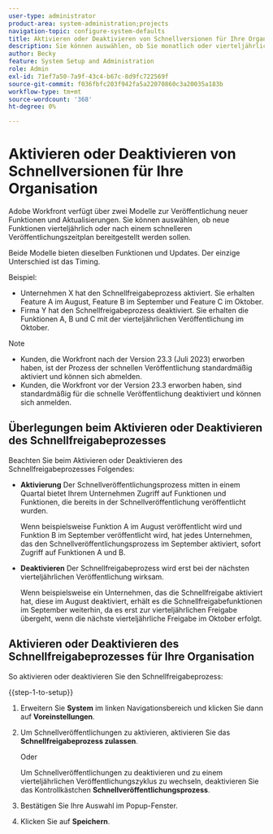 ```yaml
---
user-type: administrator
product-area: system-administration;projects
navigation-topic: configure-system-defaults
title: Aktivieren oder Deaktivieren von Schnellversionen für Ihre Organisation
description: Sie können auswählen, ob Sie monatlich oder vierteljährlich neue Workfront-Funktionen erhalten möchten.
author: Becky
feature: System Setup and Administration
role: Admin
exl-id: 71ef7a50-7a9f-43c4-b67c-8d9fc722569f
source-git-commit: f036fbfc203f942fa5a22070860c3a20035a183b
workflow-type: tm+mt
source-wordcount: '368'
ht-degree: 0%

---
```


# Aktivieren oder Deaktivieren von Schnellversionen für Ihre Organisation

Adobe Workfront verfügt über zwei Modelle zur Veröffentlichung neuer Funktionen und Aktualisierungen. Sie können auswählen, ob neue Funktionen vierteljährlich oder nach einem schnelleren Veröffentlichungszeitplan bereitgestellt werden sollen.

Beide Modelle bieten dieselben Funktionen und Updates. Der einzige Unterschied ist das Timing.

Beispiel:

* Unternehmen X hat den Schnellfreigabeprozess aktiviert. Sie erhalten Feature A im August, Feature B im September und Feature C im Oktober.
* Firma Y hat den Schnellfreigabeprozess deaktiviert. Sie erhalten die Funktionen A, B und C mit der vierteljährlichen Veröffentlichung im Oktober.

>[!NOTE]
>
>* Kunden, die Workfront nach der Version 23.3 (Juli 2023) erworben haben, ist der Prozess der schnellen Veröffentlichung standardmäßig aktiviert und können sich abmelden.
>* Kunden, die Workfront vor der Version 23.3 erworben haben, sind standardmäßig für die schnelle Veröffentlichung deaktiviert und können sich anmelden.

## Überlegungen beim Aktivieren oder Deaktivieren des Schnellfreigabeprozesses

Beachten Sie beim Aktivieren oder Deaktivieren des Schnellfreigabeprozesses Folgendes:

* **Aktivierung** Der Schnellveröffentlichungsprozess mitten in einem Quartal bietet Ihrem Unternehmen Zugriff auf Funktionen und Funktionen, die bereits in der Schnellveröffentlichung veröffentlicht wurden.

  Wenn beispielsweise Funktion A im August veröffentlicht wird und Funktion B im September veröffentlicht wird, hat jedes Unternehmen, das den Schnellveröffentlichungsprozess im September aktiviert, sofort Zugriff auf Funktionen A und B.

* **Deaktivieren** Der Schnellfreigabeprozess wird erst bei der nächsten vierteljährlichen Veröffentlichung wirksam.

  Wenn beispielsweise ein Unternehmen, das die Schnellfreigabe aktiviert hat, diese im August deaktiviert, erhält es die Schnellfreigabefunktionen im September weiterhin, da es erst zur vierteljährlichen Freigabe übergeht, wenn die nächste vierteljährliche Freigabe im Oktober erfolgt.

## Aktivieren oder Deaktivieren des Schnellfreigabeprozesses für Ihre Organisation

So aktivieren oder deaktivieren Sie den Schnellfreigabeprozess:

{{step-1-to-setup}}

1. Erweitern Sie **System** im linken Navigationsbereich und klicken Sie dann auf **Voreinstellungen**.
1. Um Schnellveröffentlichungen zu aktivieren, aktivieren Sie das **Schnellfreigabeprozess zulassen**.

   Oder

   Um Schnellveröffentlichungen zu deaktivieren und zu einem vierteljährlichen Veröffentlichungszyklus zu wechseln, deaktivieren Sie das Kontrollkästchen **Schnellveröffentlichungsprozess**.

1. Bestätigen Sie Ihre Auswahl im Popup-Fenster.
1. Klicken Sie auf **Speichern**.
